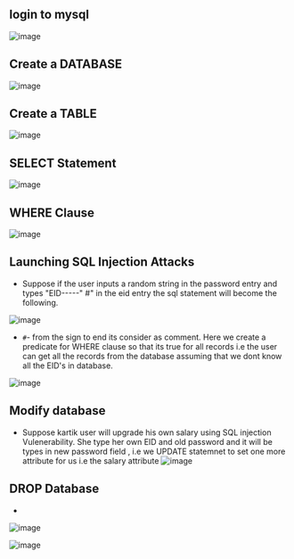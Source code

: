 ## login to mysql
![image](https://user-images.githubusercontent.com/68326118/229412704-5f948e47-bc75-4828-8498-f6dcabb04170.png)

## Create a DATABASE
![image](https://user-images.githubusercontent.com/68326118/229414901-19ed20bf-55b0-4721-8668-c214e7bc458a.png)

## Create a TABLE 
![image](https://user-images.githubusercontent.com/68326118/229414731-60058bbd-dd07-4287-a7f4-16074f442735.png)

## SELECT Statement
![image](https://user-images.githubusercontent.com/68326118/229421938-4baef4cc-ded2-4053-a58a-6d6d74478a2a.png)

## WHERE Clause 
![image](https://user-images.githubusercontent.com/68326118/229423697-846b1715-13a5-4cbe-9b46-f01170de47ed.png)

## Launching SQL Injection Attacks
- Suppose if the user inputs a random string in the password entry and types "EID-----" #" in the eid entry the sql statement will become the following.

![image](https://user-images.githubusercontent.com/68326118/233935966-4a887718-af59-4599-a351-eabeea7f2cbc.png)

- `#`- from the sign to end its consider as comment. Here we create a predicate for WHERE clause so that its true for all records i.e the user can get all the records from the database assuming that we dont know all the EID's in database.

![image](https://user-images.githubusercontent.com/68326118/233936280-915a97a8-fb13-4479-9ccb-a6e9d8b65315.png)

## Modify database
- Suppose kartik user will upgrade his own salary using SQL injection Vulenerability. She type her own EID and old password and it will be types in new password field , i.e we UPDATE statemnet to set one more attribute for us  i.e the salary attribute 
![image](https://user-images.githubusercontent.com/68326118/233936753-de7131be-be15-45d6-8b2b-4c34f1187c26.png)

## DROP Database
- 
![image](https://user-images.githubusercontent.com/68326118/233937202-c0927bee-bbf8-4a0d-af25-2b64f58b637f.png)

![image](https://user-images.githubusercontent.com/68326118/233937460-cd918b4b-c1e0-4146-a44a-063950fcfd5c.png)


